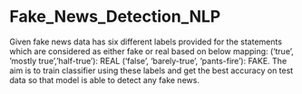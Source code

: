 # Fake_News_Detection_NLP
Given fake news data has six different labels provided for the statements which are considered as either fake or real based on below mapping: (‘true’, ’mostly true’,’half-true’): REAL (‘false’, ‘barely-true’, ‘pants-fire’): FAKE. 
The aim is to train classifier using these labels and get the best accuracy on test data so that model is able to detect any fake news.
